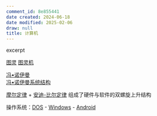 ```yaml
---
comment_id: 8e855441
date created: 2024-06-18
date modified: 2025-02-06
draw: null
title: 计算机
---
```

excerpt

<!-- more -->

[图灵](图灵.md) [图灵机](图灵机.md)

[冯•诺伊曼](冯•诺伊曼.md)  
[冯•诺伊曼系统结构](冯•诺伊曼系统结构.md)

[摩尔定律](摩尔定律.md) + [安迪-比尔定律](安迪-比尔定律) 组成了硬件与软件的双螺旋上升结构

操作系统：[DOS](DOS.md) - [Windows](Windows) - [Android](Android.md)
